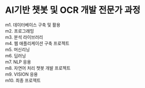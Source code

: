 # AI기반 챗봇 및 OCR 개발 전문가 과정

m1. 데이터베이스 구축 및 활용\
m2. 프로그래밍\
m3. 분석 라이브러리\
m4. 웹 애플리케이션 구축 프로젝트\
m5. 머신리닝\
m6. 딥러닝\
m7. NLP 응용\
m8. 자연어 처리 챗봇 개발 프로젝트\
m9. VISION 응용\
m10. 최종 프로젝트






